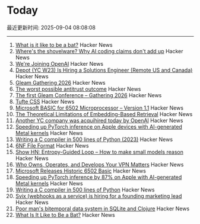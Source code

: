# Today

最近更新时间: 2025-09-04 08:08:08

--- 
1. [What is it like to be a bat?](https://en.wikipedia.org/wiki/What_Is_It_Like_to_Be_a_Bat%3F) Hacker News
2. [Where's the shovelware? Why AI coding claims don't add up](https://mikelovesrobots.substack.com/p/wheres-the-shovelware-why-ai-coding) Hacker News
3. [We're Joining OpenAI](https://www.alexcodes.app/blog/alex-team-joins-openai) Hacker News
4. [Depot (YC W23) Is Hiring a Solutions Engineer (Remote US and Canada)](https://www.ycombinator.com/companies/depot/jobs/U54HGtn-solutions-engineer) Hacker News
5. [Gleam Gathering 2026](https://gleamgathering.com/) Hacker News
6. [The worst possible antitrust outcome](https://pluralistic.net/2025/09/03/unpunishing-process/) Hacker News
7. [The first Gleam Conference – Gathering 2026](https://gleamgathering.com/) Hacker News
8. [Tufte CSS](https://edwardtufte.github.io/tufte-css/) Hacker News
9. [Microsoft BASIC for 6502 Microprocessor – Version 1.1](https://github.com/microsoft/BASIC-M6502) Hacker News
10. [The Theoretical Limitations of Embedding-Based Retrieval](https://www.alphaxiv.org/abs/2508.21038v1) Hacker News
11. [Another YC company was acquihired today by OpenAI](https://www.alexcodes.app/blog/alex-team-joins-openai) Hacker News
12. [Speeding up PyTorch inference on Apple devices with AI-generated Metal kernels](https://gimletlabs.ai/blog/ai-generated-metal-kernels) Hacker News
13. [Writing a C compiler in 500 lines of Python (2023)](https://vgel.me/posts/c500/) Hacker News
14. [6NF File Format](https://habr.com/en/articles/942516/) Hacker News
15. [Show HN: Entropy-Guided Loop – How to make small models reason](https://github.com/monostate/weave-logprobs-reasoning-loop) Hacker News
16. [Who Owns, Operates, and Develops Your VPN Matters](https://www.opentech.fund/news/who-owns-operates-and-develops-your-vpn-matters-an-analysis-of-transparency-vs-anonymity-in-the-vpn-ecosystem-and-implications-for-users/) Hacker News
17. [Microsoft Releases Historic 6502 Basic](https://github.com/microsoft/BASIC-M6502) Hacker News
18. [Speeding up PyTorch inference by 87% on Apple with AI-generated Metal kernels](https://gimletlabs.ai/blog/ai-generated-metal-kernels) Hacker News
19. [Writing a C compiler in 500 lines of Python](https://vgel.me/posts/c500/) Hacker News
20. [Svix (webhooks as a service) is hiring for a founding marketing lead](https://www.svix.com/careers/?ashby_jid=ca9d34d5-94c9-4729-836a-423725ee8b22) Hacker News
21. [Poor man's bitemporal data system in SQLite and Clojure](https://www.evalapply.org/posts/poor-mans-time-oriented-data-system/index.html) Hacker News
22. [What Is It Like to Be a Bat?](https://en.wikipedia.org/wiki/What_Is_It_Like_to_Be_a_Bat%3F) Hacker News
